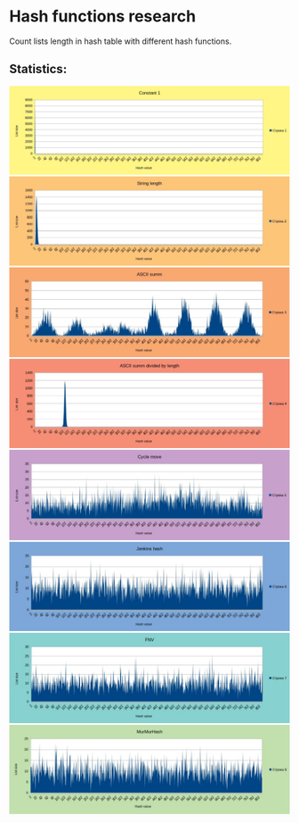 Hash functions research
=======================
Count lists length in hash table with different hash functions.

Statistics:
-----------
![Image alt](https://github.com/egor79k/C/blob/master/Hash_table_class/HFs_research/Images/Constant_1.jpg "Constant 1")
![Image alt](https://github.com/egor79k/C/blob/master/Hash_table_class/HFs_research/Images/String_length.jpg "String length")
![Image alt](https://github.com/egor79k/C/blob/master/Hash_table_class/HFs_research/Images/ASCII_summ.jpg "ASCII summ")
![Image alt](https://github.com/egor79k/C/blob/master/Hash_table_class/HFs_research/Images/ASCII_div_len.jpg "ASCII summ divided by string length")
![Image alt](https://github.com/egor79k/C/blob/master/Hash_table_class/HFs_research/Images/Cycle_move.jpg "Cycle move")
![Image alt](https://github.com/egor79k/C/blob/master/Hash_table_class/HFs_research/Images/Jenkins_hash.jpg "Jenkins hash")
![Image alt](https://github.com/egor79k/C/blob/master/Hash_table_class/HFs_research/Images/FNV.jpg "FNV")
![Image alt](https://github.com/egor79k/C/blob/master/Hash_table_class/HFs_research/Images/MurMurHash.jpg "MurMurHash")